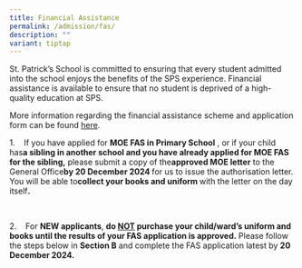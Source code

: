 ```yaml
---
title: Financial Assistance
permalink: /admission/fas/
description: ""
variant: tiptap
---
```

<p>St. Patrick’s School is committed to ensuring that every student admitted
into the school enjoys the benefits of the SPS experience. Financial assistance
is available to ensure that no student is deprived of a high-quality education
at SPS.</p>
<p>More information regarding the financial assistance scheme&nbsp;and application
form can be found <a href="https://www.moe.gov.sg/financial-matters/financial-assistance" rel="noopener noreferrer nofollow" target="_blank">here</a>.</p>
<p><a rel="noopener noreferrer nofollow" target="_blank">1.&nbsp;&nbsp;&nbsp; If you have applied for </a><strong><a rel="noopener noreferrer nofollow" target="_blank">MOE FAS in Primary School</a></strong>
<a rel="noopener noreferrer nofollow" target="_blank">, or if your child has</a><strong><a rel="noopener noreferrer nofollow" target="_blank">a sibling in another school and you have already applied for MOE FAS for the sibling,</a></strong>
<a rel="noopener noreferrer nofollow" target="_blank">please submit a copy of the</a><strong><a rel="noopener noreferrer nofollow" target="_blank">approved MOE letter</a></strong>
<a rel="noopener noreferrer nofollow" target="_blank">to the General Office</a><strong><a rel="noopener noreferrer nofollow" target="_blank">by 20 December 2024 </a></strong>
<a rel="noopener noreferrer nofollow" target="_blank">for us to issue the authorisation letter. You will be able to</a><strong><a rel="noopener noreferrer nofollow" target="_blank">collect your books and uniform </a></strong>
<a rel="noopener noreferrer nofollow" target="_blank">with the letter on the day itself</a><strong><a rel="noopener noreferrer nofollow" target="_blank">.</a></strong>
</p>
<p><strong>&nbsp;</strong>
</p>
<p>2.&nbsp;&nbsp;&nbsp; For <strong>NEW applicants</strong>, <strong>do <u>NOT</u> purchase your child/ward’s uniform and books until the results of your FAS application is approved.</strong> Please
follow the steps below in <strong>Section B</strong> and complete the FAS
application latest by <strong>20 December 2024.</strong>
</p>
<p>&nbsp;</p>